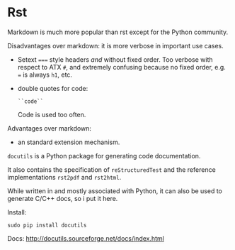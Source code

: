 # Rst

Markdown is much more popular than rst except for the Python community.

Disadvantages over markdown: it is more verbose in important use cases.

-   Setext `===` style headers *and* without fixed order. Too verbose with respect to ATX `#`, and extremely confusing because no fixed order, e.g. `=` is always `h1`, etc.

-   double quotes for code:

        ``code``

    Code is used too often.

Advantages over markdown:

-   an standard extension mechanism.

`docutils` is a Python package for generating code documentation.

It also contains the specification of `reStructuredTest` and the reference implementations `rst2pdf` and `rst2html`.

While written in and mostly associated with Python, it can also be used to generate C/C++ docs, so i put it here.

Install:

    sudo pip install docutils

Docs: <http://docutils.sourceforge.net/docs/index.html>
